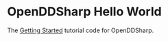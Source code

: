 # OpenDDSharp Hello World

The [Getting Started](https://www.openddsharp.com/articles/getting_started.html) tutorial code for OpenDDSharp.
